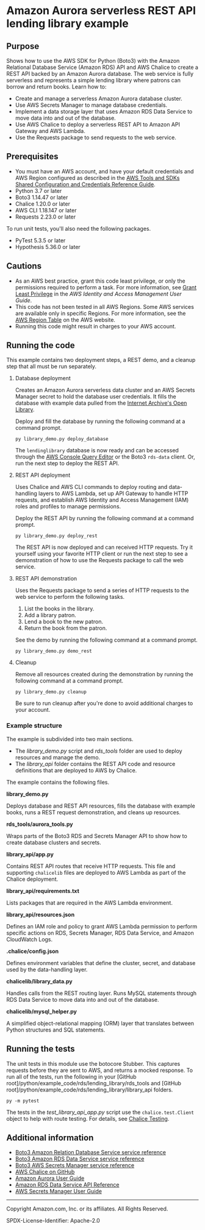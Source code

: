 # Amazon Aurora serverless REST API lending library example

## Purpose

Shows how to use the AWS SDK for Python (Boto3) with the Amazon Relational Database 
Service (Amazon RDS) API and AWS Chalice to create a REST API backed by an 
Amazon Aurora database. The web service is fully serverless and represents
a simple lending library where patrons can borrow and return books. Learn how to:

* Create and manage a serverless Amazon Aurora database cluster.
* Use AWS Secrets Manager to manage database credentials.
* Implement a data storage layer that uses Amazon RDS Data Service to move data into
and out of the database.  
* Use AWS Chalice to deploy a serverless REST API to Amazon API Gateway and AWS Lambda.
* Use the Requests package to send requests to the web service.

## Prerequisites

- You must have an AWS account, and have your default credentials and AWS Region
  configured as described in the [AWS Tools and SDKs Shared Configuration and
  Credentials Reference Guide](https://docs.aws.amazon.com/credref/latest/refdocs/creds-config-files.html).
- Python 3.7 or later
- Boto3 1.14.47 or later
- Chalice 1.20.0 or later
- AWS CLI 1.18.147 or later
- Requests 2.23.0 or later

To run unit tests, you'll also need the following packages.
 
- PyTest 5.3.5 or later
- Hypothesis 5.36.0 or later

## Cautions

- As an AWS best practice, grant this code least privilege, or only the 
  permissions required to perform a task. For more information, see 
  [Grant Least Privilege](https://docs.aws.amazon.com/IAM/latest/UserGuide/best-practices.html#grant-least-privilege) 
  in the *AWS Identity and Access Management 
  User Guide*.
- This code has not been tested in all AWS Regions. Some AWS services are 
  available only in specific Regions. For more information, see the 
  [AWS Region Table](https://aws.amazon.com/about-aws/global-infrastructure/regional-product-services/)
  on the AWS website.
- Running this code might result in charges to your AWS account.

## Running the code

This example contains two deployment steps, a REST demo, and a cleanup step that
all must be run separately.

1. Database deployment

    Creates an Amazon Aurora serverless data cluster and an AWS Secrets Manager 
    secret to hold the database user credentials. It fills the database with example 
    data pulled from the [Internet Archive's Open Library](https://openlibrary.org). 
    
    Deploy and fill the database by running the following command at a command prompt.

    ```
    py library_demo.py deploy_database
    ``` 

    The `lendinglibrary` database is now ready and can be accessed through the 
    [AWS Console Query Editor](https://console.aws.amazon.com/rds/home?#query-editor:) 
    or the Boto3 `rds-data` client. Or, run the next step to deploy the REST API.

1. REST API deployment

    Uses Chalice and AWS CLI commands to deploy routing and data-handling layers 
    to AWS Lambda, set up API Gateway to handle HTTP requests, and
    establish AWS Identity and Access Management (IAM) roles and profiles to manage
    permissions. 
    
    Deploy the REST API by running the following command at a command 
    prompt.

    ```
    py library_demo.py deploy_rest
    ```
 
    The REST API is now deployed and can received HTTP requests. Try it yourself 
    using your favorite HTTP client or run the next step to see a demonstration
    of how to use the Requests package to call the web service.

1. REST API demonstration

    Uses the Requests package to send a series of HTTP requests to the web service to
    perform the following tasks.
    
    1. List the books in the library.
    1. Add a library patron.
    1. Lend a book to the new patron.
    1. Return the book from the patron.
    
    See the demo by running the following command at a command prompt.
    
    ```
    py library_demo.py demo_rest
    ```
    
1. Cleanup

    Remove all resources created during the demonstration by running the following 
    command at a command prompt.
    
    ```
    py library_demo.py cleanup
    ```
    
    Be sure to run cleanup after you're done to avoid additional charges to your 
    account.    

### Example structure

The example is subdivided into two main sections.

* The *library_demo.py* script and *rds_tools* folder are used to deploy resources 
and manage the demo.
* The *library_api* folder contains the REST API code and resource definitions that 
are deployed to AWS by Chalice.
 
The example contains the following files.

**library_demo.py**

Deploys database and REST API resources, fills the database with example books,
runs a REST request demonstration, and cleans up resources.

**rds_tools/aurora_tools.py**

Wraps parts of the Boto3 RDS and Secrets Manager API to show how to create database
clusters and secrets.  

**library_api/app.py**

Contains REST API routes that receive HTTP requests. This file and supporting 
`chalicelib` files are deployed to AWS Lambda as part of the Chalice deployment.

**library_api/requirements.txt**

Lists packages that are required in the AWS Lambda environment.

**library_api/resources.json**

Defines an IAM role and policy to grant AWS Lambda permission to perform specific
actions on RDS, Secrets Manager, RDS Data Service, and Amazon CloudWatch Logs.    

**.chalice/config.json**

Defines environment variables that define the cluster, secret, and database used
by the data-handling layer.

**chalicelib/library_data.py**

Handles calls from the REST routing layer. Runs MySQL statements through RDS
Data Service to move data into and out of the database.

**chalicelib/mysql_helper.py**

A simplified object-relational mapping (ORM) layer that translates between Python 
structures and SQL statements.  

## Running the tests

The unit tests in this module use the botocore Stubber. This captures requests before 
they are sent to AWS, and returns a mocked response. To run all of the tests, 
run the following in your 
[GitHub root]/python/example_code/rds/lending_library/rds_tools and
[GitHub root]/python/example_code/rds/lending_library/library_api
folders.

```    
py -m pytest
```

The tests in the *test_library_api_app.py* script use the `chalice.test.Client`
object to help with route testing. For details, see 
[Chalice Testing](https://aws.github.io/chalice/api.html#testing-api).

## Additional information

- [Boto3 Amazon Relation Database Service service reference](https://boto3.amazonaws.com/v1/documentation/api/latest/reference/services/rds.html)
- [Boto3 Amazon RDS Data Service service reference](https://boto3.amazonaws.com/v1/documentation/api/latest/reference/services/rds-data.html)
- [Boto3 AWS Secrets Manager service reference](https://boto3.amazonaws.com/v1/documentation/api/latest/reference/services/secretsmanager.html)
- [AWS Chalice on GitHub](https://github.com/aws/chalice)
- [Amazon Aurora User Guide](https://docs.aws.amazon.com/AmazonRDS/latest/AuroraUserGuide/CHAP_AuroraOverview.html)
- [Amazon RDS Data Service API Reference](https://docs.aws.amazon.com/rdsdataservice/latest/APIReference/Welcome.html)
- [AWS Secrets Manager User Guide](https://docs.aws.amazon.com/secretsmanager/latest/userguide/intro.html)

---
Copyright Amazon.com, Inc. or its affiliates. All Rights Reserved.

SPDX-License-Identifier: Apache-2.0
